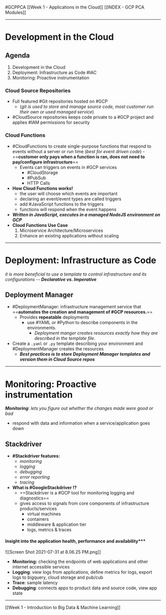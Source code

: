 #GCPPCA 
[[Week 1 - Applications in the Cloud]]
[[INDEX - GCP PCA Modules]]

---
# Development in the Cloud
## Agenda
1. Development in the Cloud
2. Deployment: Infrastructure as Code #IAC
3. Monitoring: Proactive instrumentation
### Cloud Source Repositories
- Full featured #Git repositories hosted on #GCP  
	- (*git is used to store and manage source code, most customer run their own or used managed service*)
- #CloudSource repositories keeps code private to a #GCP project and applies #IAM permissions for security
### Cloud Functions
- #CloudFunctions to create single-purpose functions that respond to events without a server or run time (*best for event driven code*)
		- ==**customer only pays when a function is ran, does not need to pay/configure infrastructure**==
	- Events can triggers on events in #GCP  services
		- #CloudStorage 
		- #PubSub 
		- HTTP Calls
- **How Cloud Functions works!**
	- the user will choose which events are important
	- declaring an event/event types are called triggers
	- add #JavaScript functions to the triggers
	- functions will respond when the event happens
- ***Written in JavaScript, executes in a managed NodeJS environment on GCP***
- **Cloud Functions Use Case**
	1. Microservice Architecture/Microservices
	2. Enhance an existing applications without scaling 
---
# Deployment: Infrastructure as Code
*it is more beneficial to use a template to control infrastructure and its configurations --* ***Declarative vs. Imperative***

## Deployment Manager
* #DeploymentManager: infrastructure management service that ==**automates the creation and management of  #GCP resources.**==
	* Provides **repeatable** deployments
		* use #YAML or #Python to describe components in the environments.
			* *Deployment manger creates resources exactly how they are described in the template file*.
* Create a `.yaml` or `.py` template describing your environment and #DeploymentManager creates the resources
	* ***Best practices is to store Deployment Manager templates and version them in Cloud Source repos***


---
# Monitoring: Proactive instrumentation
***Monitoring***: *lets you figure out whether the changes made were good or bad*
- respond with data and information when a service/application goes down

## Stackdriver
- **#Stackdriver features:**
	- *monitoring*
	- *logging*
	- *debugging*
	- *error reporting*
	- *tracing*
- **What is #GoogleStackdriver !?**
	- ==Stackdriver is a #GCP tool for monitoring logging and diagnostics==
	- gives access to signals from core components of  infrastructure products/services
		- virtual machines
		- containers
		- middleware & application tier
		- logs, metrics & traces


#### Insight into the application health, performance and availability***
![[Screen Shot 2021-07-31 at 8.06.25 PM.png]]

- **Monitoring:** checking the endpoints of web applications and other internet accessible services
- **Logging**: view logs from applications, define metrics for logs, export logs to bigquery, cloud storage and pub/cub
- **Trace**: sample latency
- **Debugging**: connects apps to product data and source code, view app state

---

[[Week 1 - Introduction to Big Data & Machine Learning]]

